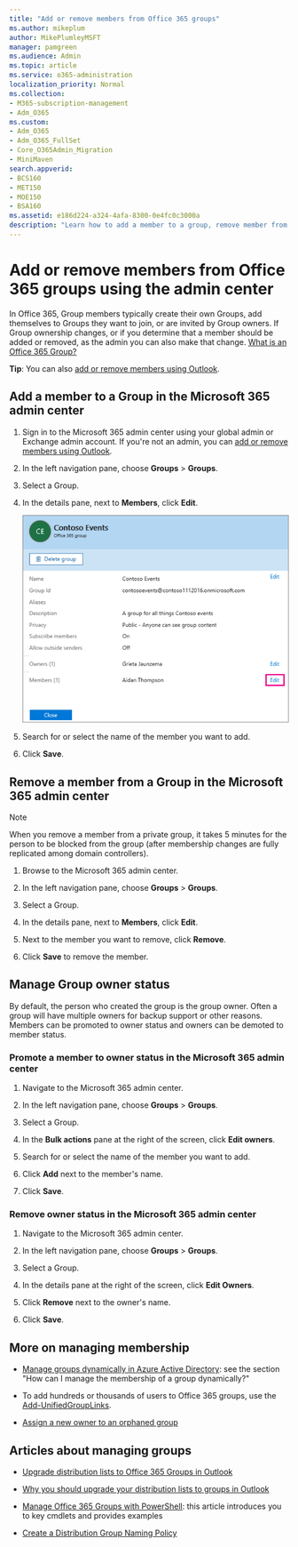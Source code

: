 ```yaml
---
title: "Add or remove members from Office 365 groups"
ms.author: mikeplum
author: MikePlumleyMSFT
manager: pamgreen
ms.audience: Admin
ms.topic: article
ms.service: o365-administration
localization_priority: Normal
ms.collection: 
- M365-subscription-management 
- Adm_O365
ms.custom:
- Adm_O365
- Adm_O365_FullSet
- Core_O365Admin_Migration
- MiniMaven
search.appverid:
- BCS160
- MET150
- MOE150
- BSA160
ms.assetid: e186d224-a324-4afa-8300-0e4fc0c3000a
description: "Learn how to add a member to a group, remove member from group, and manage group owner status in the Microsoft 365 admin center."
---
```


# Add or remove members from Office 365 groups using the admin center
  
In Office 365, Group members typically create their own Groups, add themselves to Groups they want to join, or are invited by Group owners. If Group ownership changes, or if you determine that a member should be added or removed, as the admin you can also make that change. [What is an Office 365 Group?](https://support.office.com/article/b565caa1-5c40-40ef-9915-60fdb2d97fa2.aspx)
  
 **Tip**: You can also [add or remove members using Outlook](https://support.office.com/article/3b650f4a-5c9b-4f94-a1bb-0cca4b1091de.aspx). 
  
## Add a member to a Group in the Microsoft 365 admin center

1. Sign in to the Microsoft 365 admin center using your global admin or Exchange admin account. If you're not an admin, you can [add or remove members using Outlook](https://support.office.com/article/3b650f4a-5c9b-4f94-a1bb-0cca4b1091de.aspx). 
    
2. In the left navigation pane, choose **Groups** \> **Groups**.
    
3. Select a Group.
    
4. In the details pane, next to **Members**, click **Edit**.
    
    ![Screen shot with Edit members link highlighted](../media/9a47d6bf-850e-45e6-8aa7-a0c4da878234.png)
  
5. Search for or select the name of the member you want to add.
    
6. Click **Save**.
    
## Remove a member from a Group in the Microsoft 365 admin center

> [!NOTE]
> When you remove a member from a private group, it takes 5 minutes for the person to be blocked from the group (after membership changes are fully replicated among domain controllers). 
  
1. Browse to the Microsoft 365 admin center.
    
2. In the left navigation pane, choose **Groups** \> **Groups**.
    
3. Select a Group.
    
4. In the details pane, next to **Members**, click **Edit**.
    
5. Next to the member you want to remove, click **Remove**.
    
6. Click **Save** to remove the member. 
    
## Manage Group owner status

By default, the person who created the group is the group owner. Often a group will have multiple owners for backup support or other reasons. Members can be promoted to owner status and owners can be demoted to member status.
  
### Promote a member to owner status in the Microsoft 365 admin center

1. Navigate to the Microsoft 365 admin center.
    
2. In the left navigation pane, choose **Groups** \> **Groups**.
    
3. Select a Group.
    
4. In the **Bulk actions** pane at the right of the screen, click **Edit owners**.
    
5. Search for or select the name of the member you want to add.
    
6. Click **Add** next to the member's name. 
    
7. Click **Save**.
    
### Remove owner status in the Microsoft 365 admin center

1. Navigate to the Microsoft 365 admin center.
    
2. In the left navigation pane, choose **Groups** \> **Groups**.
    
3. Select a Group.
    
4. In the details pane at the right of the screen, click **Edit Owners**.
    
5. Click **Remove** next to the owner's name. 
    
6. Click **Save**.
    
## More on managing membership

- [Manage groups dynamically in Azure Active Directory](https://go.microsoft.com/fwlink/?linkid=847632): see the section "How can I manage the membership of a group dynamically?"
    
- To add hundreds or thousands of users to Office 365 groups, use the [Add-UnifiedGroupLinks](https://go.microsoft.com/fwlink/p/?LinkId=616191).
    
- [Assign a new owner to an orphaned group](https://support.office.com/article/86bb3db6-8857-45d1-95c8-f6d540e45732.aspx)
    
## Articles about managing groups
    
- [Upgrade distribution lists to Office 365 Groups in Outlook](../manage/upgrade-distribution-lists.md)
    
- [Why you should upgrade your distribution lists to groups in Outlook](https://support.office.com/article/7fb3d880-593b-4909-aafa-950dd50ce188.aspx)
    
    
- [Manage Office 365 Groups with PowerShell](https://support.office.com/article/aeb669aa-1770-4537-9de2-a82ac11b0540): this article introduces you to key cmdlets and provides examples
    
- [Create a Distribution Group Naming Policy](https://go.microsoft.com/fwlink/p/?LinkId=616615)
    

